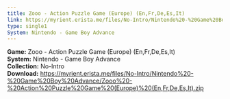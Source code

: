 ```yaml
---
title: Zooo - Action Puzzle Game (Europe) (En,Fr,De,Es,It)
link: https://myrient.erista.me/files/No-Intro/Nintendo%20-%20Game%20Boy%20Advance/Zooo%20-%20Action%20Puzzle%20Game%20(Europe)%20(En,Fr,De,Es,It).zip
type: single1
System: Nintendo - Game Boy Advance
---
```

<b>Game:</b> Zooo - Action Puzzle Game (Europe) (En,Fr,De,Es,It)<br>
<b>System:</b> Nintendo - Game Boy Advance<br>
<b>Collection:</b> No-Intro<br>
<b>Download:</b> https://myrient.erista.me/files/No-Intro/Nintendo%20-%20Game%20Boy%20Advance/Zooo%20-%20Action%20Puzzle%20Game%20(Europe)%20(En,Fr,De,Es,It).zip